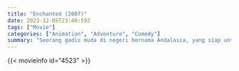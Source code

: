 ```yaml
---
title: "Enchanted (2007)"
date: 2023-12-05T23:40:59Z
tags: ["Movie"]
categories: ["Animation", "Adventure", "Comedy"]
summary: "Seorang gadis muda di negeri bernama Andalasia, yang siap untuk menikah, dikirim ke Kota New York oleh Ratu jahat, di mana dia jatuh cinta dengan seorang pengacara."
---
```


<mux-player stream-type="on-demand"
src="https://kp3d-my.sharepoint.com/personal/ryoo_kp3d_onmicrosoft_com/_layouts/15/download.aspx?share=EQv7ChVqeKVGlRY5jmwWu2MBByU5ybKHMf1ermhKWD1wWw" prefer-playback="mse" controls>

</mux-player>


{{< movieinfo id="4523" >}}

<script src="https://cdn.jsdelivr.net/npm/@mux/mux-player"></script>

 <script type="application/ld+json ">
{
"@context": "https://schema.org/",
"@type": "VideoObject",
"name": "Enchanted (2007)",
"contentUrl": "https://stream.mux.com/bUztijF2uFU012cUFfLVTWvtzQgUiHs2LsH7GCWBjnvw.m3u8",
"thumbnailUrl": "https://www.themoviedb.org/t/p/original/vLY0gTGY1ViEFoSugZ4PIVnkKRG.jpg?width=314&fit_mode=preserve&time=25",
"uploadDate": "2023-12-05T23:40:59Z",
}

</script>
